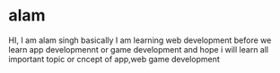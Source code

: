 # alam
HI, I am alam singh basically I am learning web development before we  learn app developmennt or game development and hope i will learn all important topic or cncept of app,web game development
